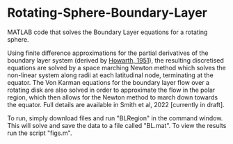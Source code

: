 # Rotating-Sphere-Boundary-Layer
MATLAB code that solves the Boundary Layer equations for a rotating sphere.

Using finite difference approximations for the partial derivatives of the boundary layer system (derived by [Howarth, 1951](https://doi.org/10.1080/14786444108561386)), the resulting discretised equations are solved by a space marching Newton method which solves the non-linear system along radii at each latitudinal node, terminating at the equator.
The Von Karman equations for the boundary layer flow over a rotating disk are also solved in order to approximate the flow in the polar region, which then allows for the Newton method to march down towards the equator. Full details are available in Smith et al, 2022 [currently in draft].

To run, simply download files and run "BLRegion" in the command window. This will solve and save the data to a file called "BL.mat". To view the results run the script "figs.m".
